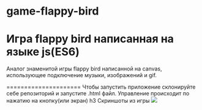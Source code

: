 # game-flappy-bird

Игра flappy bird написанная на языке js(ES6)
=====================

Аналог знаменитой игры flappy bird написанной на canvas, использующее подключение музыки, изображений и gif.

=====================
Чтобы запустить приложение склонируйте себе репозиторий и запустите .html файл.
Управление происходит по нажатию на кнопку(или экран)
h3 Скриншоты из игры
<img src="https://github.com/godor1333/game-flappy-bird/blob/master/game/src/Снимок.png" >

